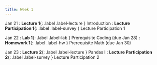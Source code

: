 ```yaml
---
title: Week 1
---
```


Jan 21
: **Lecture 1**{: .label .label-lecture } Introduction
: **Lecture Participation 1**{: .label .label-survey } Lecture Participation 1


Jan 22
: **Lab 1**{: .label .label-lab } Prerequisite Coding (due Jan 28)
: **Homework 1**{: .label .label-hw } Prerequisite Math (due Jan 30)


Jan 23
: **Lecture 2**{: .label .label-lecture } Pandas I
: **Lecture Participation 2**{: .label .label-survey } Lecture Participation 2